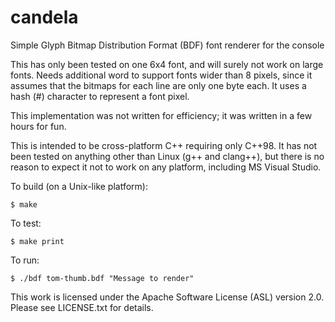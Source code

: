 # candela
Simple Glyph Bitmap Distribution Format (BDF) font renderer for the console

This has only been tested on one 6x4 font, and will surely not work on large
fonts. Needs additional word to support fonts wider than 8 pixels, since it
assumes that the bitmaps for each line are only one byte each. It uses a hash
(#) character to represent a font pixel.

This implementation was not written for efficiency; it was written in a few
hours for fun.

This is intended to be cross-platform C++ requiring only C++98. It has not been
tested on anything other than Linux (g++ and clang++), but there is no reason
to expect it not to work on any platform, including MS Visual Studio.

To build (on a Unix-like platform):

    $ make

To test:

    $ make print

To run:

    $ ./bdf tom-thumb.bdf "Message to render"

This work is licensed under the Apache Software License (ASL) version 2.0.
Please see LICENSE.txt for details.
